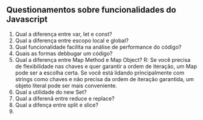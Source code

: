 ## Questionamentos sobre funcionalidades do Javascript ##

1. Qual a diferença entre var, let e const?
2. Qual a diferença entre escopo local e global?
3. Qual funcionalidade facilita na análise de performance do código?
4. Quais as formas debbugar um código?
5. Qual a diferença entre Map Method e Map Object?
R: Se você precisa de flexibilidade nas chaves e quer garantir a ordem de iteração, um Map pode ser a escolha certa. Se você está lidando principalmente com strings como chaves e não precisa da ordem de iteração garantida, um objeto literal pode ser mais conveniente.
6. Qual a utilidade do new Set?
7. Qual a diferenã entre reduce e replace?
8. Qual a difença entre split e slice?
9. 
